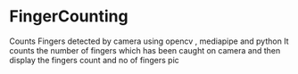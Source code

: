 # FingerCounting
Counts Fingers detected by camera using opencv , mediapipe and python
It counts the number of fingers which has been caught on camera and then display the fingers count and no of fingers pic

